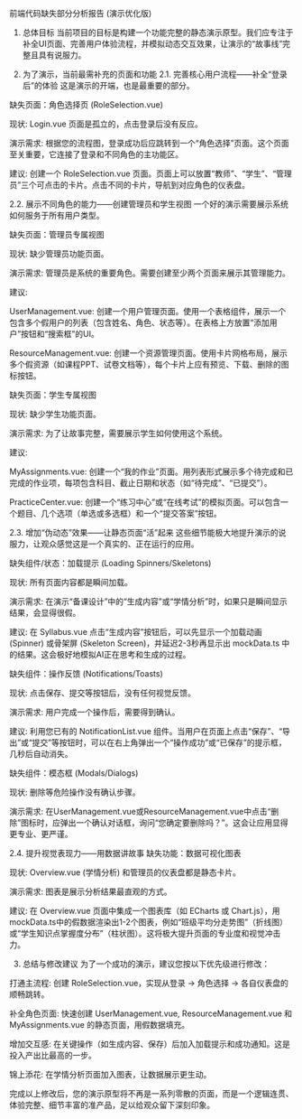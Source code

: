 前端代码缺失部分分析报告 (演示优化版)
1. 总体目标
当前项目的目标是构建一个功能完整的静态演示原型。我们应专注于补全UI页面、完善用户体验流程，并模拟动态交互效果，让演示的“故事线”完整且具有说服力。

2. 为了演示，当前最需补充的页面和功能
2.1. 完善核心用户流程——补全“登录后”的体验
这是演示的开端，也是最重要的部分。

缺失页面：角色选择页 (RoleSelection.vue)

现状: Login.vue 页面是孤立的，点击登录后没有反应。

演示需求: 根据您的流程图，登录成功后应跳转到一个“角色选择”页面。这个页面至关重要，它连接了登录和不同角色的主功能区。

建议: 创建一个 RoleSelection.vue 页面。页面上可以放置“教师”、“学生”、“管理员”三个可点击的卡片。点击不同的卡片，导航到对应角色的仪表盘。

2.2. 展示不同角色的能力——创建管理员和学生视图
一个好的演示需要展示系统如何服务于所有用户类型。

缺失页面：管理员专属视图

现状: 缺少管理员功能页面。

演示需求: 管理员是系统的重要角色。需要创建至少两个页面来展示其管理能力。

建议:

UserManagement.vue: 创建一个用户管理页面。使用一个表格组件，展示一个包含多个假用户的列表（包含姓名、角色、状态等）。在表格上方放置“添加用户”按钮和“搜索框”的UI。

ResourceManagement.vue: 创建一个资源管理页面。使用卡片网格布局，展示多个假资源（如课程PPT、试卷文档等），每个卡片上应有预览、下载、删除的图标按钮。

缺失页面：学生专属视图

现状: 缺少学生功能页面。

演示需求: 为了让故事完整，需要展示学生如何使用这个系统。

建议:

MyAssignments.vue: 创建一个“我的作业”页面。用列表形式展示多个待完成和已完成的作业项，每项包含科目、截止日期和状态（如“待完成”、“已提交”）。

PracticeCenter.vue: 创建一个“练习中心”或“在线考试”的模拟页面。可以包含一个题目、几个选项（单选或多选框）和一个“提交答案”按钮。

2.3. 增加“伪动态”效果——让静态页面“活”起来
这些细节能极大地提升演示的说服力，让观众感觉这是一个真实的、正在运行的应用。

缺失组件/状态：加载提示 (Loading Spinners/Skeletons)

现状: 所有页面内容都是瞬间加载。

演示需求: 在演示“备课设计”中的“生成内容”或“学情分析”时，如果只是瞬间显示结果，会显得很假。

建议: 在 Syllabus.vue 点击“生成内容”按钮后，可以先显示一个加载动画 (Spinner) 或骨架屏 (Skeleton Screen)，并延迟2-3秒再显示出 mockData.ts 中的结果。这会极好地模拟AI正在思考和生成的过程。

缺失组件：操作反馈 (Notifications/Toasts)

现状: 点击保存、提交等按钮后，没有任何视觉反馈。

演示需求: 用户完成一个操作后，需要得到确认。

建议: 利用您已有的 NotificationList.vue 组件。当用户在页面上点击“保存”、“导出”或“提交”等按钮时，可以在右上角弹出一个“操作成功”或“已保存”的提示框，几秒后自动消失。

缺失组件：模态框 (Modals/Dialogs)

现状: 删除等危险操作没有确认步骤。

演示需求: 在UserManagement.vue或ResourceManagement.vue中点击“删除”图标时，应弹出一个确认对话框，询问“您确定要删除吗？”。这会让应用显得更专业、更严谨。

2.4. 提升视觉表现力——用数据讲故事
缺失功能：数据可视化图表

现状: Overview.vue (学情分析) 和管理员的仪表盘都是静态卡片。

演示需求: 图表是展示分析结果最直观的方式。

建议: 在 Overview.vue 页面中集成一个图表库（如 ECharts 或 Chart.js），用mockData.ts中的假数据渲染出1-2个图表，例如“班级平均分走势图”（折线图）或“学生知识点掌握度分布”（柱状图）。这将极大提升页面的专业度和视觉冲击力。

3. 总结与修改建议
为了一个成功的演示，建议您按以下优先级进行修改：

打通主流程: 创建 RoleSelection.vue，实现从登录 -> 角色选择 -> 各自仪表盘的顺畅跳转。

补全角色页面: 快速创建 UserManagement.vue, ResourceManagement.vue 和 MyAssignments.vue 的静态页面，用假数据填充。

增加交互感: 在关键操作（如生成内容、保存）后加入加载提示和成功通知。这是投入产出比最高的一步。

锦上添花: 在学情分析页面加入图表，让数据展示更生动。

完成以上修改后，您的演示原型将不再是一系列零散的页面，而是一个逻辑连贯、体验完整、细节丰富的准产品，足以给观众留下深刻印象。
